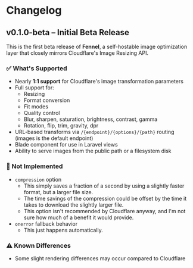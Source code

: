 # Changelog

## v0.1.0-beta – Initial Beta Release

This is the first beta release of **Fennel**,
a self-hostable image optimization layer that closely mirrors Cloudflare's Image Resizing API.

### ✅ What's Supported
- Nearly **1:1 support** for Cloudflare's image transformation parameters
- Full support for:
    - Resizing
    - Format conversion
    - Fit modes
    - Quality control
    - Blur, sharpen, saturation, brightness, contrast, gamma
    - Rotation, flip, trim, gravity, dpr
- URL-based transforms via `/{endpoint}/{options}/{path}` routing (images is the default endpoint)
- Blade component for use in Laravel views
- Ability to serve images from the public path or a filesystem disk

### 🚫 Not Implemented
- `compression` option
    - This simply saves a fraction of a second by using a slightly faster format, but a larger file size.
    - The time savings of the compression could be offset by the time it takes to download the slightly larger file.
    - This option isn't recommended by Cloudflare anyway, and I'm not sure how much of a benefit it would provide.
- `onerror` fallback behavior
    - This just happens automatically.

### ⚠️ Known Differences
- Some slight rendering differences may occur compared to Cloudflare
